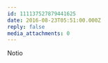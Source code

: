 ```yaml
---
id: 111137527879441625
date: 2016-08-23T05:51:00.000Z
reply: false
media_attachments: 0
---
```


Notio ​​​​

